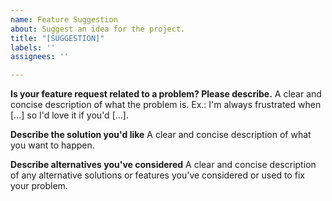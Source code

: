 ```yaml
---
name: Feature Suggestion
about: Suggest an idea for the project.
title: "[SUGGESTION]"
labels: ''
assignees: ''

---
```


**Is your feature request related to a problem? Please describe.**
A clear and concise description of what the problem is. Ex.: I'm always frustrated when [...] so I'd love it if you'd [...].

**Describe the solution you'd like**
A clear and concise description of what you want to happen.

**Describe alternatives you've considered**
A clear and concise description of any alternative solutions or features you've considered or used to fix your problem.
